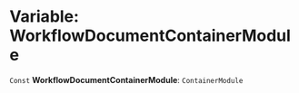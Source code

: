 # Variable: WorkflowDocumentContainerModule

`Const` **WorkflowDocumentContainerModule**: `ContainerModule`
